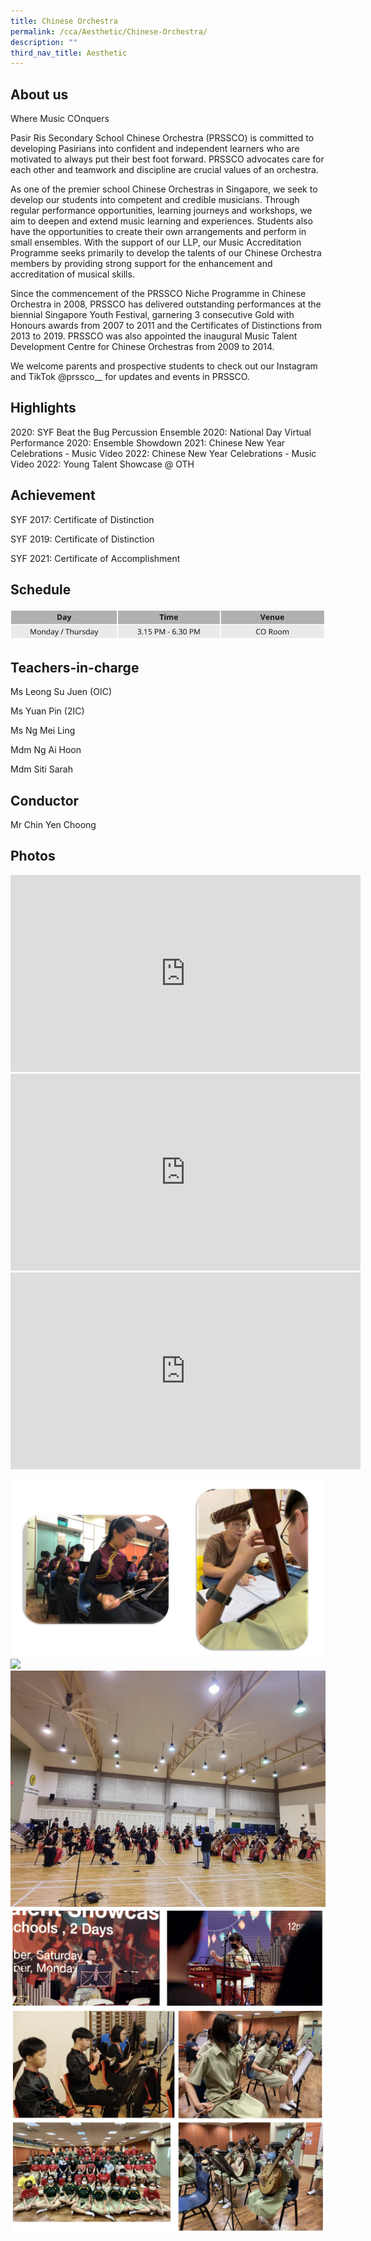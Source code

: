 ```yaml
---
title: Chinese Orchestra
permalink: /cca/Aesthetic/Chinese-Orchestra/
description: ""
third_nav_title: Aesthetic
---
```

About us
--------

Where Music COnquers 

Pasir Ris Secondary School Chinese Orchestra (PRSSCO) is committed to developing Pasirians into confident and independent learners who are motivated to always put their best foot forward. PRSSCO advocates care for each other and teamwork and discipline are crucial values of an orchestra. 

As one of the premier school Chinese Orchestras in Singapore, we seek to develop our students into competent and credible musicians. Through regular performance opportunities, learning journeys and workshops, we aim to deepen and extend music learning and experiences. Students also have the opportunities to create their own arrangements and perform in small ensembles. With the support of our LLP, our Music Accreditation Programme seeks primarily to develop the talents of our Chinese Orchestra members by providing strong support for the enhancement and accreditation of musical skills. 

Since the commencement of the PRSSCO Niche Programme in Chinese Orchestra in 2008, PRSSCO has delivered outstanding performances at the biennial Singapore Youth Festival, garnering 3 consecutive Gold with Honours awards from 2007 to 2011 and the Certificates of Distinctions from 2013 to 2019. PRSSCO was also appointed the inaugural Music Talent Development Centre for Chinese Orchestras from 2009 to 2014.  

We welcome parents and prospective students to check out our Instagram and TikTok @prssco\_\_ for updates and events in PRSSCO.

  

Highlights
----------

2020: SYF Beat the Bug Percussion Ensemble 2020: National Day Virtual Performance 2020: Ensemble Showdown 2021: Chinese New Year Celebrations - Music Video 2022: Chinese New Year Celebrations - Music Video 2022: Young Talent Showcase @ OTH   

Achievement
-----------

SYF 2017: Certificate of Distinction

SYF 2019: Certificate of Distinction

SYF 2021: Certificate of Accomplishment

Schedule
--------

![](/images/chineseorchestra.png)

Teachers-in-charge
------------------

Ms Leong Su Juen (OIC)

Ms Yuan Pin (2IC)

Ms Ng Mei Ling 

Mdm Ng Ai Hoon 

Mdm Siti Sarah

Conductor
---------

Mr Chin Yen Choong

Photos
------

<iframe width="560" height="315" src="https://www.youtube.com/embed/G7r30ncf14E" title="YouTube video player" frameborder="0" allow="accelerometer; autoplay; clipboard-write; encrypted-media; gyroscope; picture-in-picture" allowfullscreen></iframe>

<iframe width="560" height="315" src="https://www.youtube.com/embed/gUKdo6p6lXc" title="YouTube video player" frameborder="0" allow="accelerometer; autoplay; clipboard-write; encrypted-media; gyroscope; picture-in-picture" allowfullscreen></iframe>

<iframe width="560" height="315" src="https://www.youtube.com/embed/juMno1qq2Ys" title="YouTube video player" frameborder="0" allow="accelerometer; autoplay; clipboard-write; encrypted-media; gyroscope; picture-in-picture" allowfullscreen></iframe>

![](/images/CO%20Photo%202.jpeg)
![](/images/CO%20Photo%203.png)
![](/images/CO%202.jpeg)
![](/images/co.png)
![](/images/co2.png)